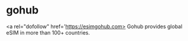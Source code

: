 # gohub
<a rel="dofollow" href='https://esimgohub.com> Gohub </a> provides global eSIM in more than 100+ countries.
